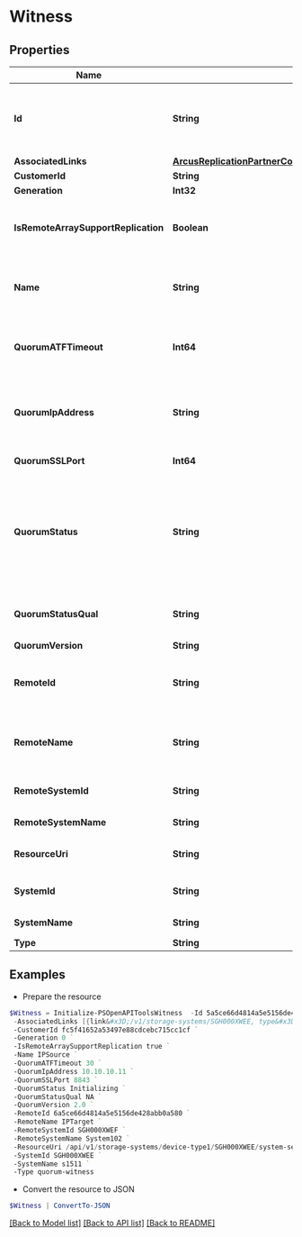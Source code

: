 # Witness
## Properties

Name | Type | Description | Notes
------------ | ------------- | ------------- | -------------
**Id** | **String** | Id of the replication partner on which quorum witness is configured. &#x60;Filter,Sort&#x60; | [optional] 
**AssociatedLinks** | [**ArcusReplicationPartnerCommonFieldsAssociatedLinksInner[]**](ArcusReplicationPartnerCommonFieldsAssociatedLinksInner.md) | Associated Links | [optional] 
**CustomerId** | **String** | customerId | [optional] 
**Generation** | **Int32** | generation | [optional] 
**IsRemoteArraySupportReplication** | **Boolean** | Boolean value to indicate if remote array OS version supports replication | [optional] 
**Name** | **String** | Name of replication partner on which quorum witness is configured | [optional] 
**QuorumATFTimeout** | **Int64** | Automatic Transparent Failover quorum partner failure timeout. | [optional] 
**QuorumIpAddress** | **String** | Quorum IP Address associated with the partner. Set to &#39;NA&#39; if not available. | [optional] 
**QuorumSSLPort** | **Int64** | Quorum SSL port number. | [optional] 
**QuorumStatus** | **String** | Quorum status of the partner. Possible values - Uninitialized, Initializing,Started, Not-started, Standby, Active, Failsafe, Failover or Restarting. Null if unset. | [optional] 
**QuorumStatusQual** | **String** | Quorum status qualifier. Set to &#39;NA&#39; if not available. | [optional] 
**QuorumVersion** | **String** | Quorum version. | [optional] 
**RemoteId** | **String** | Id of the remote replication partner on which quorum witness is configured | [optional] 
**RemoteName** | **String** | Name of the remote replication partner on which quorum witness is configured | [optional] 
**RemoteSystemId** | **String** | Unique ID or serial number of the remote system. | [optional] 
**RemoteSystemName** | **String** | Name of the remote system. | [optional] 
**ResourceUri** | **String** | resourceUri for quorum witness object | [optional] 
**SystemId** | **String** | Unique ID or serial number of the system. | [optional] 
**SystemName** | **String** | Name of the source system. | [optional] 
**Type** | **String** | type | [optional] 

## Examples

- Prepare the resource
```powershell
$Witness = Initialize-PSOpenAPIToolsWitness  -Id 5a5ce66d4814a5e5156de428abb0a589 `
 -AssociatedLinks [{link&#x3D;/v1/storage-systems/SGH000XWEE, type&#x3D;systems}] `
 -CustomerId fc5f41652a53497e88cdcebc715cc1cf `
 -Generation 0 `
 -IsRemoteArraySupportReplication true `
 -Name IPSource `
 -QuorumATFTimeout 30 `
 -QuorumIpAddress 10.10.10.11 `
 -QuorumSSLPort 8843 `
 -QuorumStatus Initializing `
 -QuorumStatusQual NA `
 -QuorumVersion 2.0 `
 -RemoteId 6a5ce66d4814a5e5156de428abb0a580 `
 -RemoteName IPTarget `
 -RemoteSystemId SGH000XWEF `
 -RemoteSystemName System102 `
 -ResourceUri /api/v1/storage-systems/device-type1/SGH000XWEE/system-settings/quorum-witness/5a5ce66d4814a5e5156de428abb0a589 `
 -SystemId SGH000XWEE `
 -SystemName s1511 `
 -Type quorum-witness
```

- Convert the resource to JSON
```powershell
$Witness | ConvertTo-JSON
```

[[Back to Model list]](../README.md#documentation-for-models) [[Back to API list]](../README.md#documentation-for-api-endpoints) [[Back to README]](../README.md)

